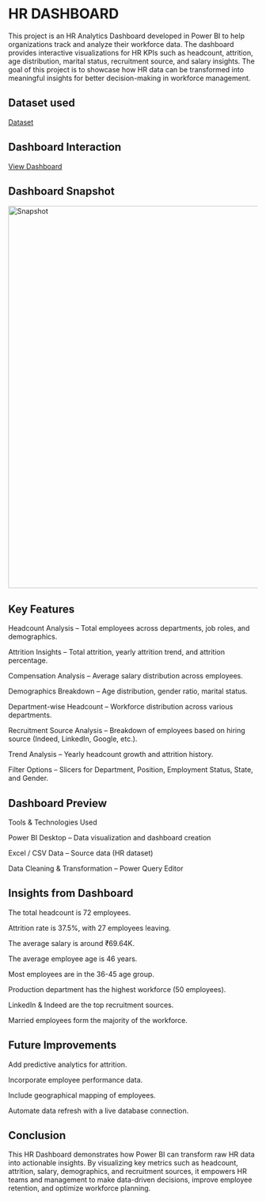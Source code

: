 # HR DASHBOARD
This project is an HR Analytics Dashboard developed in Power BI to help organizations track and analyze their workforce data. The dashboard provides interactive visualizations for HR KPIs such as headcount, attrition, age distribution, marital status, recruitment source, and salary insights.
The goal of this project is to showcase how HR data can be transformed into meaningful insights for better decision-making in workforce management.

## Dataset used
   <a href="https://github.com/Kanthashreejain/HR-Analytics-Dashboard/blob/main/HRDataset_v14.xlsx"> Dataset </a>
   
## Dashboard Interaction 
   <a href="https://github.com/Kanthashreejain/HR-Analytics-Dashboard/blob/main/HR.pbit"> View Dashboard </a>
   
## Dashboard Snapshot
<img width="1371" height="770" alt="Snapshot" src="https://github.com/user-attachments/assets/77042b89-6823-4328-8da2-3c431f763132" />



## Key Features

Headcount Analysis – Total employees across departments, job roles, and demographics.

Attrition Insights – Total attrition, yearly attrition trend, and attrition percentage.

Compensation Analysis – Average salary distribution across employees.

Demographics Breakdown – Age distribution, gender ratio, marital status.

Department-wise Headcount – Workforce distribution across various departments.

Recruitment Source Analysis – Breakdown of employees based on hiring source (Indeed, LinkedIn, Google, etc.).

Trend Analysis – Yearly headcount growth and attrition history.

Filter Options – Slicers for Department, Position, Employment Status, State, and Gender.

## Dashboard Preview

Tools & Technologies Used

Power BI Desktop – Data visualization and dashboard creation

Excel / CSV Data – Source data (HR dataset)

Data Cleaning & Transformation – Power Query Editor

## Insights from Dashboard

The total headcount is 72 employees.

Attrition rate is 37.5%, with 27 employees leaving.

The average salary is around ₹69.64K.

The average employee age is 46 years.

Most employees are in the 36-45 age group.

Production department has the highest workforce (50 employees).

LinkedIn & Indeed are the top recruitment sources.

Married employees form the majority of the workforce.

## Future Improvements

Add predictive analytics for attrition.

Incorporate employee performance data.

Include geographical mapping of employees.

Automate data refresh with a live database connection.

## Conclusion
This HR Dashboard demonstrates how Power BI can transform raw HR data into actionable insights. By visualizing key metrics such as headcount, attrition, salary, demographics, and recruitment sources, it empowers HR teams and management to make data-driven decisions, improve employee retention, and optimize workforce planning.



